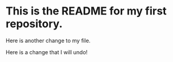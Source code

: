 
# This is the README for my first repository.



Here is another change to my file.




Here is a change that I will undo!
